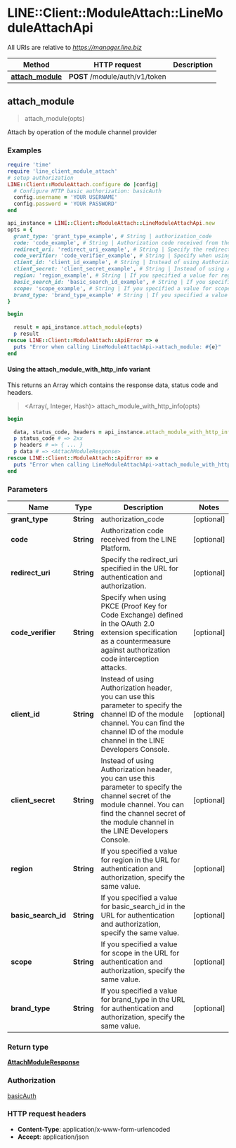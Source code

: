 # LINE::Client::ModuleAttach::LineModuleAttachApi

All URIs are relative to *https://manager.line.biz*

| Method | HTTP request | Description |
| ------ | ------------ | ----------- |
| [**attach_module**](LineModuleAttachApi.md#attach_module) | **POST** /module/auth/v1/token |  |


## attach_module

> <AttachModuleResponse> attach_module(opts)



Attach by operation of the module channel provider

### Examples

```ruby
require 'time'
require 'line_client_module_attach'
# setup authorization
LINE::Client::ModuleAttach.configure do |config|
  # Configure HTTP basic authorization: basicAuth
  config.username = 'YOUR USERNAME'
  config.password = 'YOUR PASSWORD'
end

api_instance = LINE::Client::ModuleAttach::LineModuleAttachApi.new
opts = {
  grant_type: 'grant_type_example', # String | authorization_code
  code: 'code_example', # String | Authorization code received from the LINE Platform.
  redirect_uri: 'redirect_uri_example', # String | Specify the redirect_uri specified in the URL for authentication and authorization.
  code_verifier: 'code_verifier_example', # String | Specify when using PKCE (Proof Key for Code Exchange) defined in the OAuth 2.0 extension specification as a countermeasure against authorization code interception attacks.
  client_id: 'client_id_example', # String | Instead of using Authorization header, you can use this parameter to specify the channel ID of the module channel. You can find the channel ID of the module channel in the LINE Developers Console. 
  client_secret: 'client_secret_example', # String | Instead of using Authorization header, you can use this parameter to specify the channel secret of the module channel. You can find the channel secret of the module channel in the LINE Developers Console. 
  region: 'region_example', # String | If you specified a value for region in the URL for authentication and authorization, specify the same value. 
  basic_search_id: 'basic_search_id_example', # String | If you specified a value for basic_search_id in the URL for authentication and authorization, specify the same value.
  scope: 'scope_example', # String | If you specified a value for scope in the URL for authentication and authorization, specify the same value.
  brand_type: 'brand_type_example' # String | If you specified a value for brand_type in the URL for authentication and authorization, specify the same value.
}

begin
  
  result = api_instance.attach_module(opts)
  p result
rescue LINE::Client::ModuleAttach::ApiError => e
  puts "Error when calling LineModuleAttachApi->attach_module: #{e}"
end
```

#### Using the attach_module_with_http_info variant

This returns an Array which contains the response data, status code and headers.

> <Array(<AttachModuleResponse>, Integer, Hash)> attach_module_with_http_info(opts)

```ruby
begin
  
  data, status_code, headers = api_instance.attach_module_with_http_info(opts)
  p status_code # => 2xx
  p headers # => { ... }
  p data # => <AttachModuleResponse>
rescue LINE::Client::ModuleAttach::ApiError => e
  puts "Error when calling LineModuleAttachApi->attach_module_with_http_info: #{e}"
end
```

### Parameters

| Name | Type | Description | Notes |
| ---- | ---- | ----------- | ----- |
| **grant_type** | **String** | authorization_code | [optional] |
| **code** | **String** | Authorization code received from the LINE Platform. | [optional] |
| **redirect_uri** | **String** | Specify the redirect_uri specified in the URL for authentication and authorization. | [optional] |
| **code_verifier** | **String** | Specify when using PKCE (Proof Key for Code Exchange) defined in the OAuth 2.0 extension specification as a countermeasure against authorization code interception attacks. | [optional] |
| **client_id** | **String** | Instead of using Authorization header, you can use this parameter to specify the channel ID of the module channel. You can find the channel ID of the module channel in the LINE Developers Console.  | [optional] |
| **client_secret** | **String** | Instead of using Authorization header, you can use this parameter to specify the channel secret of the module channel. You can find the channel secret of the module channel in the LINE Developers Console.  | [optional] |
| **region** | **String** | If you specified a value for region in the URL for authentication and authorization, specify the same value.  | [optional] |
| **basic_search_id** | **String** | If you specified a value for basic_search_id in the URL for authentication and authorization, specify the same value. | [optional] |
| **scope** | **String** | If you specified a value for scope in the URL for authentication and authorization, specify the same value. | [optional] |
| **brand_type** | **String** | If you specified a value for brand_type in the URL for authentication and authorization, specify the same value. | [optional] |

### Return type

[**AttachModuleResponse**](AttachModuleResponse.md)

### Authorization

[basicAuth](../README.md#basicAuth)

### HTTP request headers

- **Content-Type**: application/x-www-form-urlencoded
- **Accept**: application/json

